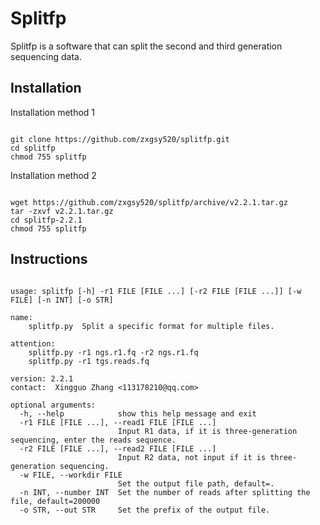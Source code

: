 # Splitfp
Splitfp is a software that can split the second and third generation sequencing data.
## Installation
Installation method 1
<pre><code>
git clone https://github.com/zxgsy520/splitfp.git
cd splitfp
chmod 755 splitfp
</code></pre>

Installation method 2
<pre><code>
wget https://github.com/zxgsy520/splitfp/archive/v2.2.1.tar.gz
tar -zxvf v2.2.1.tar.gz
cd splitfp-2.2.1
chmod 755 splitfp
</code></pre>

## Instructions
<pre><code>
usage: splitfp [-h] -r1 FILE [FILE ...] [-r2 FILE [FILE ...]] [-w FILE] [-n INT] [-o STR]

name:
    splitfp.py  Split a specific format for multiple files.

attention:
    splitfp.py -r1 ngs.r1.fq -r2 ngs.r1.fq
    splitfp.py -r1 tgs.reads.fq

version: 2.2.1
contact:  Xingguo Zhang <113178210@qq.com>        

optional arguments:
  -h, --help            show this help message and exit
  -r1 FILE [FILE ...], --read1 FILE [FILE ...]
                        Input R1 data, if it is three-generation sequencing, enter the reads sequence.
  -r2 FILE [FILE ...], --read2 FILE [FILE ...]
                        Input R2 data, not input if it is three-generation sequencing.
  -w FILE, --workdir FILE
                        Set the output file path, default=.
  -n INT, --number INT  Set the number of reads after splitting the file, default=200000
  -o STR, --out STR     Set the prefix of the output file.
</code></pre>
